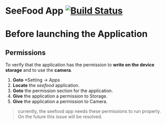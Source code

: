 # SeeFood App [![Build Status](https://travis-ci.com/IbrahimNM/seefood_app.svg?token=Z7DztJ4D33ytYAbsRtvx&branch=master)](https://travis-ci.com/IbrahimNM/seefood_app)

# Before launching the Application
## Permissions
To verify that the application has the permission to **write on the device storage** and to use the **camera**.
1. **Goto** *Setting -> Apps
2. **Locate** the *seefood* application.
3. **Goto** the permission section for the application.
4. **Give** the application a permission to Storage.
5. **Give** the application a permission to Camera.

> currently, the seefood app needs these permissions to run properly. On the future this issue will be resolved.
